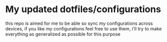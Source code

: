 # My updated dotfiles/configurations

this repo is aimed for me to be able so sync my configurations across devices, 
if you like my configurations feel free to use them,
i'll try to make everything as generalized as possible for this purpose
